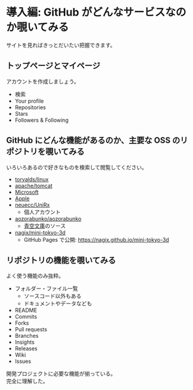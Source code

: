 # 導入編: GitHub がどんなサービスなのか覗いてみる
サイトを見ればきっとだいたい把握できます。

## トップページとマイページ
アカウントを作成しましょう。
- 検索
- Your profile
- Repositories
- Stars
- Followers & Following

## GitHub にどんな機能があるのか、主要な OSS のリポジトリを覗いてみる
いろいろあるので好きなものを検索して閲覧してください。
- [torvalds/linux](https://github.com/torvalds/linux)
- [apache/tomcat](https://github.com/apache/tomcat)
- [Microsoft](https://github.com/microsoft)
- [Apple](https://github.com/apple)
- [neuecc/UniRx](https://github.com/neuecc/UniRx)
  - 個人アカウント
- [aozorabunko/aozorabunko](https://github.com/aozorabunko/aozorabunko)
  - [青空文庫](https://www.aozora.gr.jp/)のソース
- [nagix/mini-tokyo-3d](https://github.com/nagix/mini-tokyo-3d)
  - GitHub Pages で公開: https://nagix.github.io/mini-tokyo-3d

## リポジトリの機能を覗いてみる
よく使う機能のみ抜粋。
- フォルダー・ファイル一覧
  - ソースコード以外もある
  - ドキュメントやデータなども
- README
- Commits
- Forks
- Pull requests
- Branches
- Insights
- Releases
- Wiki
- Issues

開発プロジェクトに必要な機能が揃っている。  
完全に理解した。
